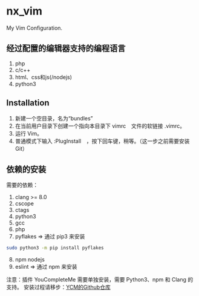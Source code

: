 # nx_vim
My Vim Configuration.

## 经过配置的编辑器支持的编程语言
1. php
2. c/c++
3. html、css和js(/nodejs)
4. python3

## Installation
1. 新建一个空目录，名为“bundles”
2. 在当前用户目录下创建一个指向本目录下 vimrc　文件的软链接 .vimrc。
3. 运行 Vim。
4. 普通模式下输入 :PlugInstall　，按下回车键，稍等。（这一步之前需要安装Git）

## 依赖的安装
需要的依赖：
1. clang >= 8.0
2. cscope
3. ctags
4. python3
5. gcc
6. php
7. pyflakes => 通过 pip3 来安装
```sh
sudo python3 -m pip install pyflakes
```
8. npm nodejs
9. eslint => 通过 npm 来安装

注意：插件 YouCompleteMe 需要单独安装，需要 Python3、npm 和 Clang 的支持。
安装过程请移步：[YCM的Github仓库](https://github.com/Valloric/YouCompleteMe)
